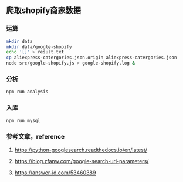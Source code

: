 ## 爬取shopify商家数据

### 运算
```bash
mkdir data
mkdir data/google-shopify
echo '[]' > result.txt
cp aliexpress-catergories.json.origin aliexpress-catergories.json
node src/google-shopify.js > google-shopify.log &
```

### 分析
```bash
npm run analysis
```

### 入库
```bash
npm run mysql
```

### 参考文章，reference

1. https://python-googlesearch.readthedocs.io/en/latest/

2. https://blog.zfanw.com/google-search-url-parameters/

3. https://answer-id.com/53460389